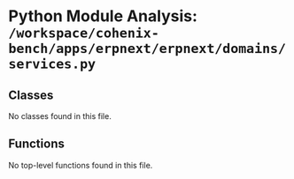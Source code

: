 # Python Module Analysis: `/workspace/cohenix-bench/apps/erpnext/erpnext/domains/services.py`

## Classes

No classes found in this file.


## Functions

No top-level functions found in this file.
